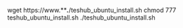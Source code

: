 wget https://www.*****.***/teshub_ubuntu_install.sh
chmod 777 teshub_ubuntu_install.sh
./teshub_ubuntu_install.sh